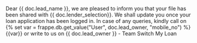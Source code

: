 Dear {{ doc.lead_name }}, we are pleased to inform you that your file has been shared with {{ doc.lender_selection}}. We shall update you once your loan application has been logged in. In case of any queries, kindly call on {% set var = frappe.db.get_value("User", doc.lead_owner, "mobile_no") %} {{var}} or write to us on {{ doc.lead_owner }} - Team Switch My Loan